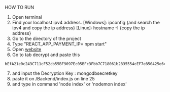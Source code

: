 HOW TO RUN

1. Open terminal
2. Find your localhost ipv4 address.
[Windows]: ipconfig {and search the ipv4 and copy the ip address}
[Linux]: hostname -I {copy the ip address}
3. Go to the directory of the project
4. Type "REACT_APP_PAYMENT_IP=<your-ip-goes-here> npm start"
5. Open [website](https://naikod.github.io)
6. Go to tab decrypt and paste this 
```
bEfA21e0c243C711cF52cb55BF9097Ec05BFc3Fbb7C718061b2835554cEF7e850425e6c78C5c4f82c986BF3F7c287863ce7675cB6f42c0779554F2c34eF6887484BF93358c278c6F6CF2446cf1A9F714Ab887c2F8EDc551c345807bf542F91482bc35F9c5741576c314702640668E2871f96B4f7cE660c5cF342F3E57ccCE630261819B99cE41c6c0c3566889c8027639622f9cf9089B27785956928c7f76C173c5c674e52ceb5c7f44747149D15229FB5C06306028862FB7c79077eCc01Dc987F8CB7875E560129fe6865B8B7f4167021B44
```
7. and input the Decryption Key : mongodbsecretkey
8. paste it on /Backend/index.js on line 25
9. and type in command 'node index' or 'nodemon index'